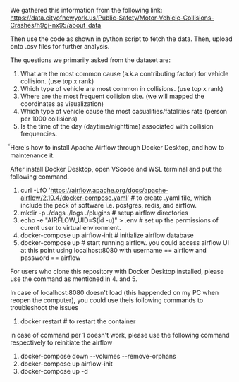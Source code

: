 We gathered this information from the following link:
    https://data.cityofnewyork.us/Public-Safety/Motor-Vehicle-Collisions-Crashes/h9gi-nx95/about_data

Then use the code as shown in python script to fetch the data. Then, upload onto .csv files for further analysis.

The questions we primarily asked from the dataset are:
1. What are the most common cause (a.k.a contributing factor) for vehicle collision. (use top x rank)
2. Which type of vehicle are most common in collisions. (use top x rank)
3. Where are the most frequent collision site. (we will mapped the coordinates as visualization)
4. Which type of vehicle cause the most casualities/fatalities rate (person per 1000 collisions)
5. Is the time of the day (daytime/nighttime) associated with collision frequencies.

็Here's how to install Apache Airflow through Docker Desktop, and how to maintenance it.

After install Docker Desktop, open VScode and WSL terminal and put the following command.
1. curl -LfO 'https://airflow.apache.org/docs/apache-airflow/2.10.4/docker-compose.yaml'    # to create .yaml file, which include the pack of software i.e. postgres, redis, and airflow.
2. mkdir -p ./dags ./logs ./plugins     # setup airflow directories
3. echo -e "AIRFLOW_UID=$(id -u)" > .env    # set up the permissions of curent user to virtual environment.
4. docker-compose up airflow-init       # initialize airflow database
5. docker-compose up        # start running airflow. you could access airflow UI at this point using localhost:8080 with username == airflow and password == airflow

For users who clone this repository with Docker Desktop installed, please use the command as mentioned in 4. and 5.

In case of localhost:8080 doesn't load (this happended on my PC when reopen the computer), you could use theis following commands to troubleshoot the issues
1. docker restart <webserver container NAMES>       # to restart the container

in case of command per 1 doesn't work, please use the following command respectively to reinitiate the airflow
1. docker-compose down --volumes --remove-orphans
2. docker-compose up airflow-init
3. docker-compose up -d
